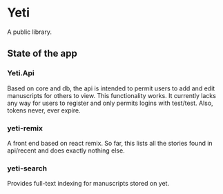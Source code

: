 # Yeti

A public library.

## State of the app

### Yeti.Api

Based on core and db, the api is intended to permit users to add and edit manuscripts for others to view. This functionality works. It currently lacks any way for users to register and only permits logins with test/test. Also, tokens never, ever expire.

### yeti-remix

A front end based on react remix. So far, this lists all the stories found in api/recent and does exactly nothing else.

### yeti-search

Provides full-text indexing for manuscripts stored on yet.
